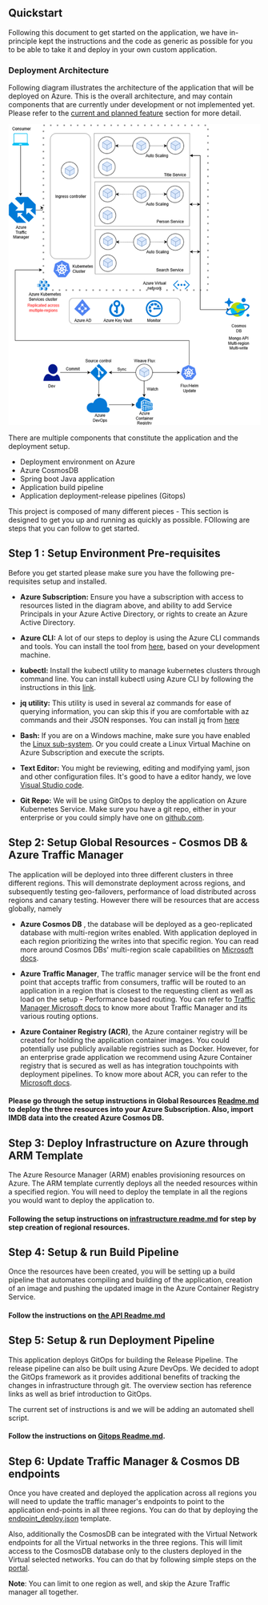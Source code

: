 ## Quickstart

Following this document to get started on the application, we have in-principle kept the instructions and the code as generic as possible for you to be able to take it and deploy in your own custom application. 

### Deployment Architecture
Following diagram illustrates the architecture of the application that will be deployed on Azure. This is the overall architecture, and may contain components that are currently under development or not implemented yet. Please refer to the [current and planned feature](readme.md#current-and-planned-features) section for more detail.


![Implementation Architecture](docs/images/design-azure.png)

There are multiple components that constitute the application and the deployment setup. 

* Deployment environment on Azure
* Azure CosmosDB
* Spring boot Java application
* Application build pipeline
* Application deployment-release pipelines (Gitops)

This project is composed of many different pieces - This section is designed to get you up and running as quickly as possible. FOllowing are steps that you can follow to get started.

## Step 1 : Setup Environment Pre-requisites
Before you get started please make sure you have the following pre-requisites setup and installed.

* **Azure Subscription:** Ensure you have a subscription with access to resources listed in the diagram above, and ability to add Service Principals in your Azure Active Directory, or rights to create an Azure Active Directory.

* **Azure CLI:** A lot of our steps to deploy is using the Azure CLI commands and tools. You can install the tool from [here](https://docs.microsoft.com/en-us/cli/azure/install-azure-cli?view=azure-cli-latest), based on your development machine. 

* **kubectl:** Install the kubectl utility to manage kubernetes clusters through command line. You can install kubectl using Azure CLI by following the instructions in this [link](https://docs.microsoft.com/en-us/cli/azure/acs/kubernetes?view=azure-cli-latest).

* **jq utility:** This utility is used in several az commands for ease of querying information, you can skip this if you are comfortable with az commands and their JSON responses. You can install jq from [here](https://stedolan.github.io/jq/)

* **Bash:** If you are on a Windows machine, make sure you have enabled the [Linux sub-system](https://docs.microsoft.com/en-us/windows/wsl/install-win10). Or you could create a Linux Virtual Machine on Azure Subscription and execute the scripts. 

* **Text Editor:** You might be reviewing, editing and modifying yaml, json and other configuration files. It's good to have a editor handy, we love [Visual Studio code](https://code.visualstudio.com/). 

* **Git Repo:** We will be using GitOps to deploy the application on Azure Kubernetes Service. Make sure you have a git repo, either in your enterprise or you could simply have one on [github.com](http://github.com).


## Step 2: Setup Global Resources - Cosmos DB & Azure Traffic Manager
The application will be deployed into three different clusters in three different regions. This will demonstrate deployment across regions, and subsequently testing geo-failovers, performance of load distributed across regions and canary testing. However there will be resources that are access globally, namely 

* **Azure Cosmos DB** , the database will be deployed as a geo-replicated database with multi-region writes enabled. With application deployed in each region prioritizing the writes into that specific region. You can read more around Cosmos DBs' multi-region scale capabilities on [Microsoft docs](https://docs.microsoft.com/en-us/azure/cosmos-db/distribute-data-globally). 
<!-- TODO: Remove comment after benchmarking application goes live There is also a [Cosmos DB](https://github.com/Microsoft/cosmos-benchmarking-lib) which can be used to identify the ideal Cosmos DB setup--> 

* **Azure Traffic Manager**, The traffic manager service will be the front end point that accepts traffic from consumers, traffic will be routed to an application in a region that is closest to the requesting client as well as load on the setup - Performance based routing. You can refer to [Traffic Manager Microsoft docs](https://docs.microsoft.com/en-us/azure/traffic-manager/traffic-manager-routing-methods) to know more about Traffic Manager and its various routing options. 

* **Azure Container Registry (ACR)**, the Azure container registry will be created for holding the application container images. You could potentially use publicly available registries such as Docker. However, for an enterprise grade application we recommend using Azure Container registry that is secured as well as has integration touchpoints with deployment pipelines. To know more about ACR, you can refer to the [Microsoft docs](https://docs.microsoft.com/en-us/azure/container-service/). 

#### Please go through the setup instructions in Global Resources [Readme.md](./infrastructure/global-resources/readme.md)  to deploy the three resources into your Azure Subscription. Also, import IMDB data into the created Azure Cosmos DB.


## Step 3: Deploy Infrastructure on Azure through ARM Template
The Azure Resource Manager (ARM) enables provisioning resources on Azure. The ARM template currently deploys all the needed resources within a specified region. You will need to deploy the template in all the regions you would want to deploy the application to. 
#### Following the setup instructions on [infrastructure readme.md](infrastructure/readme.md) for step by step creation of regional resources.


## Step 4: Setup & run Build Pipeline
Once the resources have been created, you will be setting up a build pipeline that automates compiling and building of the application, creation of an image and pushing the updated image in the Azure Container Registry Service.

#### Follow the instructions on [the API Readme.md](./api/README.md)

## Step 5: Setup & run Deployment Pipeline
This application deploys GitOps for building the Release Pipeline. The release pipeline can also be built using Azure DevOps. We decided to adopt the GitOps framework as it provides additional benefits of tracking the changes in infrastructure through git.  The overview section has reference links as well as brief introduction to GitOps. 

The current set of instructions is and we will be adding an automated shell script.

#### Follow the instructions on [Gitops Readme.md](gitops/readme.md).


## Step 6: Update Traffic Manager & Cosmos DB endpoints
Once you have created and deployed the application across all regions you will need to update the traffic manager's endpoints to point to the application end-points in all three regions. You can do that by deploying the [endpoint_deploy.json](infrastructure/global-resources/readme.md#traffic-manager-endpoints) template.

Also, additionally the CosmosDB can be integrated with the Virtual Network endpoints for all the Virtual networks in the three regions. This will limit access to the CosmosDB database only to the clusters deployed in the Virtual selected networks. You can do that by following simple steps on the [portal](https://docs.microsoft.com/en-us/azure/cosmos-db/how-to-configure-vnet-service-endpoint).

**Note**: You can limit to one region as well, and skip the Azure Traffic manager all together.

